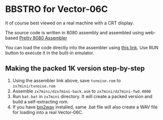 BBSTRO for Vector-06C
=====================
It of course best viewed on a real machine with a CRT display.

The source code is written in 8080 assembly and assembled using web-based [Pretty 8080 Assembler](https://svofski.github.io/pretty-8080-assembler/)

You can load the code directly into the assembler using [this link](https://svofski.github.io/pretty-8080-assembler/?https://raw.githubusercontent.com/svofski/bazis-bbstro/master/tvnoise.asm).
Use RUN button to execute it in the built-in emulator.

Making the packed 1K version step-by-step
-----------------------------------------
  1. Using the assembler link above, save ``tvnoise.rom`` to ``zx7mini/tvnoise.rom``
  2. Assemble ``zx7mini/dzx7mini-back.asm`` to ``zx7mini/dz7mini-fwd.4000``
  3. Run ``bat.bat`` in ``zx7mini`` directory. It will create a packed version and build a self-extracting rom.
  4. If you have [bin2wav](https://github.com/svofski/bin2wav) installed, same .bat file will also create a WAV file for loading into a real Vector-06C.
